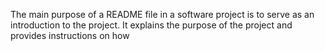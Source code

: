 The main purpose of a README file in a software project is to serve as an introduction to the project. It explains the purpose of the project and provides instructions on how
